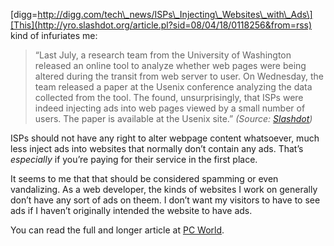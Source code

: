 \[digg=http://digg.com/tech\_news/ISPs\_Injecting\_Websites\_with\_Ads\][This](http://yro.slashdot.org/article.pl?sid=08/04/18/0118256&from=rss) kind of infuriates me:

> “Last July, a research team from the University of Washington released an online tool to analyze whether web pages were being altered during the transit from web server to user. On Wednesday, the team released a paper at the Usenix conference analyzing the data collected from the tool. The found, unsurprisingly, that ISPs were indeed injecting ads into web pages viewed by a small number of users. The paper is available at the Usenix site.” *(Source: [Slashdot](http://yro.slashdot.org/article.pl?sid=08/04/18/0118256&from=rss))*

ISPs should not have any right to alter webpage content whatsoever, much less inject ads into websites that normally don’t contain any ads. That’s *especially* if you’re paying for their service in the first place.

It seems to me that that should be considered spamming or even vandalizing. As a web developer, the kinds of websites I work on generally don’t have any sort of ads on theem. I don’t want my visitors to have to see ads if I haven’t originally intended the website to have ads.

You can read the full and longer article at [PC World](http://www.pcworld.com/businesscenter/article/144682/isps_meddled_with_their_customers_web_traffic_study_finds.html).